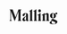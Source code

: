 <svg xmlns="http://www.w3.org/2000/svg" fill="none" viewBox="0 0 86 27" width="86px" height="27px">
  <path fill="currentColor" d="M50.711 21.02h6.678a2.754 2.754 0 0 1-1.533-2.622V6.823l-5.914 4.097h2.353v7.48a2.687 2.687 0 0 1-1.584 2.62Zm-7.533 0h6.678a2.754 2.754 0 0 1-1.532-2.622V0l-5.912 4.095h2.354V18.4a2.688 2.688 0 0 1-1.588 2.62Zm34.969-4.67c3.01 0 5.283-1.938 5.283-4.695a4.513 4.513 0 0 0-1.287-3.003.884.884 0 0 1 .492-.163c.63 0 .903 1.037 1.834 1.037.684 0 1.368-.683 1.368-1.747a1.613 1.613 0 0 0-1.478-1.693c-.957 0-1.888 1.092-2.518 2.268a6.132 6.132 0 0 0-3.722-1.393c-3.01 0-5.255 1.939-5.255 4.696 0 2.757 2.273 4.696 5.283 4.696v-.002Zm-.028-.654c-.793 0-1.368-1.201-1.368-4.04 0-2.84.575-4.04 1.368-4.04.82 0 1.45 1.2 1.45 4.04 0 2.839-.629 4.041-1.45 4.041v-.001Zm-1.697 4.996 4.954 2.293a1.573 1.573 0 0 1 1.067 1.447c0 .98-1.204 2.022-3.12 2.022-2.326 0-3.667-1.01-3.667-2.703a4.59 4.59 0 0 1 1.204-2.893l-.329-.137c-2.846.574-4.433 1.966-4.433 3.577 0 1.692 2.545 2.702 6.869 2.702C82.99 27 86 25.116 86 22.604a2.86 2.86 0 0 0-1.86-2.512l-4.38-2.022c-1.368-.628-1.805-1.01-1.669-1.393l-3.64 2.513a4.146 4.146 0 0 0 1.972 1.504v-.002ZM63.39 10.074a4.937 4.937 0 0 1 2.463-.628c.685.027.958.41.958 1.31V18.4a2.744 2.744 0 0 1-1.533 2.62H71.9a2.754 2.754 0 0 1-1.533-2.62V9.828c0-1.72-.903-2.867-2.518-2.867-1.782 0-3.23 1.226-4.461 2.621V6.825l-5.911 4.095h2.355v7.48a2.688 2.688 0 0 1-1.587 2.622h6.677A2.753 2.753 0 0 1 63.39 18.4l-.001-8.327ZM9.496 21.485l6.758-17.854v14.768c0 1.201-.492 2.075-1.943 2.621h7.473a2.597 2.597 0 0 1-1.806-2.62V3.165a2.587 2.587 0 0 1 1.806-2.62h-5.528l-5.199 14.033L5.774.545H0a2.597 2.597 0 0 1 1.806 2.62v14.688c0 1.611-.491 2.485-1.806 3.167h4.57c-1.313-.682-1.806-1.556-1.806-3.167V3.685l6.732 17.8ZM54.132 5.57a2.579 2.579 0 0 0 1.761-.857c.451-.506.684-1.17.647-1.845A2.556 2.556 0 0 0 55.106.392a2.572 2.572 0 0 0-.974-.255c-1.34 0-2.38 1.2-2.38 2.73a2.545 2.545 0 0 0 .63 1.841 2.558 2.558 0 0 0 1.75.861ZM35.646 21.02h6.679a2.754 2.754 0 0 1-1.533-2.62V0l-5.911 4.095h2.353V18.4a2.687 2.687 0 0 1-1.588 2.62Zm-3.62.41a3.924 3.924 0 0 0 2.956-1.639c-.23.146-.494.231-.766.245-.548 0-.958-.49-.958-1.42v-8.32c0-2.267-1.45-3.33-4.105-3.33-2.409 0-5.446 1.392-5.446 3.794a1.653 1.653 0 0 0 .951 1.674c.208.097.434.15.663.155 2.436 0 2.381-5.16 3.94-5.16.329 0 .492.192.492.574v4.095l-3.61 2.426c-1.834 1.226-2.71 2.84-2.71 4.26a2.418 2.418 0 0 0 1.588 2.482c.332.121.687.168 1.04.138 1.395 0 2.545-.735 3.64-2.21a2.247 2.247 0 0 0 1.443 2.088c.281.109.581.16.882.15v-.003Zm-3.64-2.126c-.875 0-1.395-.627-1.395-1.692 0-1.693.958-3.468 2.764-5.051v5.98a1.766 1.766 0 0 1-1.368.763Z"/>
</svg>